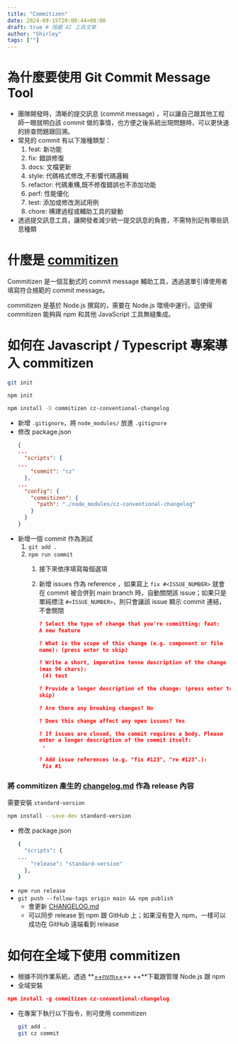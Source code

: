 ```yaml
---
title: "Commitizen"
date: 2024-09-15T20:00:44+08:00
draft: true # 隱藏 AI 工具文章
author: "Shirley"
tags: [""]
---
```


# 為什麼要使用 Git Commit Message Tool

- 團隊開發時，清晰的提交訊息 (commit message) ，可以讓自己跟其他工程師一眼就明白該 commit 做的事情，也方便之後系統出現問題時，可以更快速的排查問題跟回溯。
- 常見的 commit 有以下幾種類型：
  1. feat: 新功能
  2. fix: 錯誤修復
  3. docs: 文檔更新
  4. style: 代碼格式修改,不影響代碼邏輯
  5. refactor: 代碼重構,既不修復錯誤也不添加功能
  6. perf: 性能優化
  7. test: 添加或修改測試用例
  8. chore: 構建過程或輔助工具的變動
- 透過提交訊息工具，讓開發者減少統一提交訊息的負擔，不需特別記有哪些訊息種類

# 什麼是 [commitizen](https://commitizen.github.io/cz-cli/)

Commitizen 是一個互動式的 commit message 輔助工具，透過選單引導使用者填寫符合規範的 commit message。

commitizen 是基於 Node.js 撰寫的，需要在 Node.js 環境中運行。這使得 commitizen 能夠與 npm 和其他 JavaScript 工具無縫集成。

# 如何在 Javascript / Typescript 專案導入 commitizen

```bash
git init

npm init

npm install -D commitizen cz-conventional-changelog

```

- 新增 `.gitignore`，將 `node_modules/` 放進 `.gitignore`
- 修改 package.json
  ```json
  {
  ...
    "scripts": {
  ...
      "commit": "cz"
    },
  ...
    "config": {
      "commitizen": {
        "path": "./node_modules/cz-conventional-changelog"
      }
    }
  }

  ```
- 新增一個 commit 作為測試
  1. `git add .`
  2. `npm run commit`
     1. 接下來依序填寫每個選項
     2. 新增 issues 作為 reference ，如果寫上 `fix #<ISSUE_NUMBER>` 就會在 commit 被合併到 main branch 時，自動關閉該 issue；如果只是單純標注 `#<ISSUE_NUMBER>`，則只會讓該 issue 顯示 commit 連結，不會關閉

        ```json
        ? Select the type of change that you're committing: feat:
        A new feature

        ? What is the scope of this change (e.g. component or file
        name): (press enter to skip)

        ? Write a short, imperative tense description of the change
        (max 94 chars):
         (4) test

        ? Provide a longer description of the change: (press enter to
        skip)

        ? Are there any breaking changes? No

        ? Does this change affect any open issues? Yes

        ? If issues are closed, the commit requires a body. Please
        enter a longer description of the commit itself:
         -

        ? Add issue references (e.g. "fix #123", "re #123".):
         fix #1

        ```

### 將 commitizen 產生的 [changelog.md](http://changelog.md/) 作為 release 內容

需要安裝 `standard-version`

```bash
npm install --save-dev standard-version

```

- 修改 package.json
  ```bash
  {
    "scripts": {
  ...
      "release": "standard-version"
    },
  }

  ```
- `npm run release`
- `git push --follow-tags origin main && npm publish`
  - 會更新 [CHANGELOG.md](http://changelog.md/)
  - 可以同步 release 到 npm 跟 GitHub 上；如果沒有登入 npm，一樣可以成功在 GitHub 遠端看到 release

# 如何在全域下使用 commitizen

- 根據不同作業系統，透過 **[++nvm++](https://github.com/nvm-sh/nvm)++ ++**下載跟管理 Node.js 跟 npm
- 全域安裝

```json
npm install -g commitizen cz-conventional-changelog

```

- 在專案下執行以下指令，則可使用 commitizen
  ```bash
  git add .
  git cz commit

  ```

